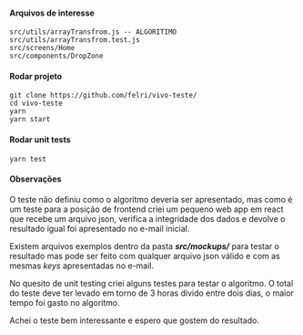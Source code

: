#### Arquivos de interesse

    src/utils/arrayTransfrom.js -- ALGORITIMO
    src/utils/arrayTransfrom.test.js
    src/screens/Home
    src/components/DropZone

#### Rodar projeto

    git clone https://github.com/felri/vivo-teste/
    cd vivo-teste
    yarn 
    yarn start

#### Rodar unit tests

    yarn test

#### Observações

O teste não definiu como o algoritmo deveria ser apresentado, mas como é um teste para a posição de frontend criei um pequeno web app em react que recebe um arquivo json, verifica a integridade dos dados e devolve o resultado igual foi apresentado no e-mail inicial.

Existem arquivos exemplos dentro da pasta ***src/mockups/*** para testar o resultado mas pode ser feito com qualquer arquivo json válido e com as mesmas *keys* apresentadas no e-mail.

No quesito de unit testing criei alguns testes para testar o algoritmo. O total do teste deve ter levado em torno de 3 horas divido entre dois dias, o maior tempo foi gasto no algoritmo. 

Achei o teste bem interessante e espero que gostem do resultado.
